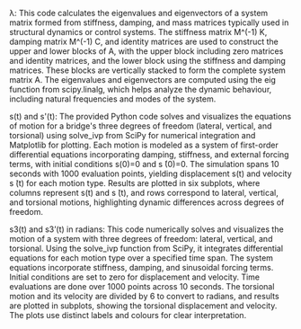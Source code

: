 λ:
This code calculates the eigenvalues and eigenvectors of a system matrix formed from stiffness, damping, and mass matrices typically used in structural dynamics or control systems. The stiffness matrix M^(-1) K, damping matrix M^(-1) C, and identity matrices are used to construct the upper and lower blocks of A, with the upper block including zero matrices and identity matrices, and the lower block using the stiffness and damping matrices. These blocks are vertically stacked to form the complete system matrix A. The eigenvalues and eigenvectors are computed using the eig function from scipy.linalg, which helps analyze the dynamic behaviour, including natural frequencies and modes of the system.

s(t) and s'(t):
The provided Python code solves and visualizes the equations of motion for a bridge's three degrees of freedom (lateral, vertical, and torsional) using solve_ivp from SciPy for numerical integration and Matplotlib for plotting. Each motion is modeled as a system of first-order differential equations incorporating damping, stiffness, and external forcing terms, with initial conditions s(0)=0 and s ̇(0)=0. The simulation spans 10 seconds with 1000 evaluation points, yielding displacement s(t) and velocity s ̇(t) for each motion type. Results are plotted in six subplots, where columns represent s(t) and s ̇(t), and rows correspond to lateral, vertical, and torsional motions, highlighting dynamic differences across degrees of freedom.

s3(t) and s3’(t) in radians:
This code numerically solves and visualizes the motion of a system with three degrees of freedom: lateral, vertical, and torsional. Using the solve_ivp function from SciPy, it integrates differential equations for each motion type over a specified time span. The system equations incorporate stiffness, damping, and sinusoidal forcing terms. Initial conditions are set to zero for displacement and velocity. Time evaluations are done over 1000 points across 10 seconds. The torsional motion and its velocity are divided by 6 to convert to radians, and results are plotted in subplots, showing the torsional displacement and velocity. The plots use distinct labels and colours for clear interpretation.
